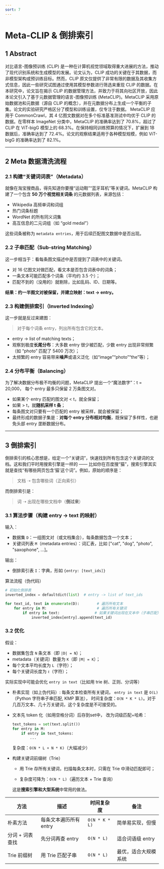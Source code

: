```yaml
---
sort: 7
---
```


# Meta-CLIP & 倒排索引

## 1 Abstract

对比语言-图像预训练 (CLIP) 是一种在计算机视觉领域取得重大进展的方法，推动了现代识别系统和生成模型的发展。论文认为，CLIP 成功的关键在于其数据，而非模型架构或预训练目标。然而，CLIP 原文仅提供了非常有限的数据及其收集方式信息，因此一些研究试图通过使用其模型参数进行筛选来重现 CLIP 的数据。在本研究中，论文旨在揭示 CLIP 的数据管理方法，并致力于将其向社区开放，因此本论文引入了基于元数据管理的语言-图像预训练 (MetaCLIP)。MetaCLIP 采用原始数据池和元数据（源自 CLIP 的概念），并在元数据分布上生成一个平衡的子集。论文的实验研究严格区分了模型和训练设置，仅专注于数据。 MetaCLIP 应用于 CommonCrawl，其 4 亿图文数据对在多个标准基准测试中均优于 CLIP 的数据。在零样本 ImageNet 分类中，MetaCLIP 的准确率达到了 70.8%，超过了 CLIP 在 ViT-bigG 模型上的 68.3%。在保持相同训练预算的情况下，扩展到 1B 数据后，准确率达到了 72.4%。论文的观察结果适用于各种模型规模，例如 ViT-bigG 的准确率达到了 82.1%。



---

## 2 Meta 数据清洗流程

### 2.1  构建“关键词词表”（Metadata）

就像在淘宝搜商品，得先知道你要搜“运动鞋”“蓝牙耳机”等关键词。MetaCLIP 构建了一个包含 **50 万个视觉相关词条** 的元数据列表，来源包括：

- Wikipedia 高频单词和词组
- 热门词条标题
- WordNet 的所有同义词集
- 高互信息的二元词组（如 “gold medal”）

这些词条被称为 `metadata entries`，用于后续匹配图文数据中是否出现。



### 2.2  子串匹配（Sub-string Matching）

这一步相当于：看每条图文描述中是否提到了词表中的关键词。

- 对 16 亿图文对做匹配，看文本是否包含词表中的词条；
- 一条文本可能匹配多个词条（平均约 3.5 个）；
- 匹配不到的（没用的）就剔除，比如乱码、ID、日期等。

**结果：约一半图文对被保留，并建立映射：text → entry。**



### 2.3  构建倒排索引（Inverted Indexing）

这一步就是反过来建图：

> 对于每个词条 entry，列出所有包含它的文本。

- entry → list of matching texts；
- 观察到极度**长尾分布**：大多数 entry 很少被匹配，少数 entry 出现非常频繁（如 “photo” 匹配了 5400 万次）；
- 太频繁的 entry 容易带来**噪声**或语义泛化（如“image”“photo”“the”等）；



### 2.4  分布平衡（Balancing）

为了解决数据分布极不均衡的问题，MetaCLIP 提出一个“魔法数字”：t = 20,000， 每个 entry 最多只保留 2 万条图文对。

- 如果某个 entry 匹配的图文对 < t，就全保留；
- 如果 > t，就**随机采样 t 条**；
- 每条图文对只要有一个匹配的 entry 被采样，就会被保留；
- 最终形成的数据子集是：**对每个 entry 分布相对均衡**，既保留了多样性，也避免头部 entry 垄断数据分布。



---

## 3  倒排索引

倒排索引的核心思想是，给定一个“关键词”，快速找到所有包含这个关键词的文档。这和我们平时用搜索引擎是一样的 —— 比如你在百度搜“猫”，搜索引擎其实就是查找“有哪些网页包含‘猫’这个词”。例如，原始的顺序是：

> 文档 ➝ 包含哪些词（正向索引）

而倒排索引是：

> 词 ➝ 出现在哪些文档中（**倒过来**）

### 3.1 算法步骤（构建 entry → text 的映射）

输入：

- 数据集 `D`：一组图文对（或文档集合），每条数据包含一个文本；
- 关键词列表 `M`（metadata entries）：词汇表，比如  ["cat", "dog", "photo", "saxophone", ...]。

输出：

- 倒排索引表 `I`：字典，形如 `{entry: [text_ids]}`

算法流程（伪代码）

```python
# 初始化倒排表
inverted_index = defaultdict(list)  # entry -> list of text_ids

for text_id, text in enumerate(D):        # 遍历所有文本
    for entry in M:                       # 遍历所有关键词
        if entry in text:                # 如果关键词出现在文本中（子串匹配）
            inverted_index[entry].append(text_id)
```



### 3.2 优化

假设：

- 数据集包含 `N` 条文本（即 `|D| = N`）；
- metadata（关键词）数量为 `K`（即 `|M| = K`）；
- 每个文本平均长度为 `L`（字符）；
- 每个关键词长度为 `ℓ`（字符）；

实际实现中可能会优化 `entry in text`（比如用 trie 树、正则、分词等）

- 朴素实现（如上伪代码）: 每条文本检查所有关键词， `entry in text` 是 `O(L)`（Python 字符串子串匹配, KMP 算法）， 时间复杂度：`O(N * K * L)`。对于几百万文本、几十万关键词，这个复杂度是不可接受的。

- 文本先 token 化（如用空格分词）后存到set中， 改为词级匹配+哈希：
    ```python  
    text_tokens = set(text.split())
    for entry in M:
        if entry in text_tokens:
            ...
    ```
    复杂度：`O(N * L + N * K)`（大幅减少）

 - 构建关键词前缀树（Trie）

   - 用 Trie 存所有关键词，扫描每条文本时，只需在 Trie 中滑动匹配即可；

   - 复杂度可降为：`O(N * L)`（遍历文本 + Trie 查询）

    这是**搜索引擎和大型系统**中常用的做法。



| 方法            | 描述                   | 时间复杂度     | 备注                 |
| --------------- | ---------------------- | -------------- | -------------------- |
| 朴素方法        | 每条文本遍历所有 entry | `O(N * K * L)` | 简单易实现，但慢     |
| 分词 + 词表查找 | 先分词再查 entry       | `O(N * L)`     | 适合词语级 entry     |
| Trie 前缀树     | 用 Trie 匹配子串       | `O(N * L)`     | 最优，适合大规模系统 |

